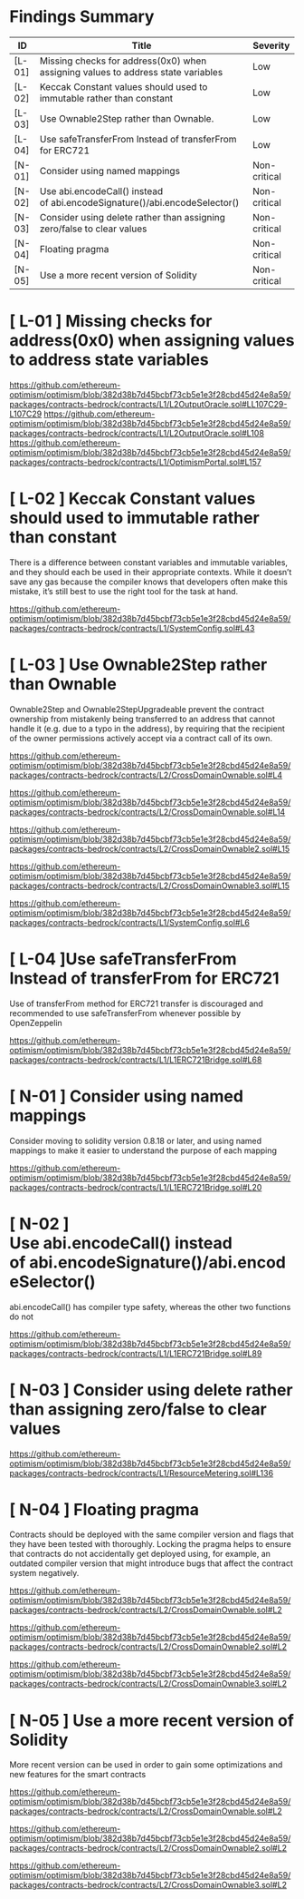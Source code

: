 # Findings Summary

| ID     | Title                                                                              | Severity      |
| ------ | ---------------------------------------------------------------------------------- | ------------- |
| [L-01] | Missing checks for address(0x0) when assigning values to address state variables   | Low     |
| [L-02] | Keccak Constant values should used to immutable rather than constant               | Low     |
| [L-03] | Use Ownable2Step rather than Ownable.                                              | Low     |
| [L-04] | Use safeTransferFrom Instead of transferFrom for ERC721                            | Low  |
| [N-01] | Consider using named mappings                                                      | Non-critical |
| [N-02] | Use abi.encodeCall() instead of abi.encodeSignature()/abi.encodeSelector()     | Non-critical|
| [N-03] | Consider using delete rather than assigning zero/false to clear values                                                              | Non-critical |
| [N-04] |   Floating pragma                                                          | Non-critical |
| [N-05] |Use a more recent version of Solidity                                                     | Non-critical |

# [ L-01 ] Missing checks for address(0x0) when assigning values to address state variables

https://github.com/ethereum-optimism/optimism/blob/382d38b7d45bcbf73cb5e1e3f28cbd45d24e8a59/packages/contracts-bedrock/contracts/L1/L2OutputOracle.sol#LL107C29-L107C29
https://github.com/ethereum-optimism/optimism/blob/382d38b7d45bcbf73cb5e1e3f28cbd45d24e8a59/packages/contracts-bedrock/contracts/L1/L2OutputOracle.sol#L108
https://github.com/ethereum-optimism/optimism/blob/382d38b7d45bcbf73cb5e1e3f28cbd45d24e8a59/packages/contracts-bedrock/contracts/L1/OptimismPortal.sol#L157 

# [ L-02 ] Keccak Constant values should used to immutable rather than constant

There is a difference between constant variables and immutable variables, and they should each be
used in their appropriate contexts.
While it doesn’t save any gas because the compiler knows that developers often make this mistake, it’s
still best to use the right tool for the task at hand.

https://github.com/ethereum-optimism/optimism/blob/382d38b7d45bcbf73cb5e1e3f28cbd45d24e8a59/packages/contracts-bedrock/contracts/L1/SystemConfig.sol#L43

# [ L-03 ] Use Ownable2Step rather than Ownable

Ownable2Step and Ownable2StepUpgradeable prevent the contract ownership
from mistakenly being transferred to an address that cannot handle it (e.g. due to
a typo in the address), by requiring that the recipient of the owner permissions
actively accept via a contract call of its own.

https://github.com/ethereum-optimism/optimism/blob/382d38b7d45bcbf73cb5e1e3f28cbd45d24e8a59/packages/contracts-bedrock/contracts/L2/CrossDomainOwnable.sol#L4

https://github.com/ethereum-optimism/optimism/blob/382d38b7d45bcbf73cb5e1e3f28cbd45d24e8a59/packages/contracts-bedrock/contracts/L2/CrossDomainOwnable.sol#L14

https://github.com/ethereum-optimism/optimism/blob/382d38b7d45bcbf73cb5e1e3f28cbd45d24e8a59/packages/contracts-bedrock/contracts/L2/CrossDomainOwnable2.sol#L15

https://github.com/ethereum-optimism/optimism/blob/382d38b7d45bcbf73cb5e1e3f28cbd45d24e8a59/packages/contracts-bedrock/contracts/L2/CrossDomainOwnable3.sol#L15 

https://github.com/ethereum-optimism/optimism/blob/382d38b7d45bcbf73cb5e1e3f28cbd45d24e8a59/packages/contracts-bedrock/contracts/L1/SystemConfig.sol#L6

# [ L-04 ]Use safeTransferFrom Instead of transferFrom for ERC721 

Use of transferFrom method for ERC721 transfer is discouraged and recommended to use
safeTransferFrom whenever possible by OpenZeppelin

https://github.com/ethereum-optimism/optimism/blob/382d38b7d45bcbf73cb5e1e3f28cbd45d24e8a59/packages/contracts-bedrock/contracts/L1/L1ERC721Bridge.sol#L68


# [ N-01 ] Consider using named mappings 

Consider moving to solidity version 0.8.18 or later, and using named mappings to make
it easier to understand the purpose of each mapping

https://github.com/ethereum-optimism/optimism/blob/382d38b7d45bcbf73cb5e1e3f28cbd45d24e8a59/packages/contracts-bedrock/contracts/L1/L1ERC721Bridge.sol#L20

# [ N-02 ] Use abi.encodeCall() instead of abi.encodeSignature()/abi.encodeSelector()

abi.encodeCall() has compiler type safety, whereas the other two functions do not 

https://github.com/ethereum-optimism/optimism/blob/382d38b7d45bcbf73cb5e1e3f28cbd45d24e8a59/packages/contracts-bedrock/contracts/L1/L1ERC721Bridge.sol#L89 

# [ N-03 ] Consider using delete rather than assigning zero/false to clear values

https://github.com/ethereum-optimism/optimism/blob/382d38b7d45bcbf73cb5e1e3f28cbd45d24e8a59/packages/contracts-bedrock/contracts/L1/ResourceMetering.sol#L136 

# [ N-04 ] Floating pragma 
Contracts should be deployed with the same compiler version and flags that they
have been tested with thoroughly. Locking the pragma helps to ensure that
contracts do not accidentally get deployed using, for example, an outdated
compiler version that might introduce bugs that affect the contract system
negatively.

https://github.com/ethereum-optimism/optimism/blob/382d38b7d45bcbf73cb5e1e3f28cbd45d24e8a59/packages/contracts-bedrock/contracts/L2/CrossDomainOwnable.sol#L2 

https://github.com/ethereum-optimism/optimism/blob/382d38b7d45bcbf73cb5e1e3f28cbd45d24e8a59/packages/contracts-bedrock/contracts/L2/CrossDomainOwnable2.sol#L2

https://github.com/ethereum-optimism/optimism/blob/382d38b7d45bcbf73cb5e1e3f28cbd45d24e8a59/packages/contracts-bedrock/contracts/L2/CrossDomainOwnable3.sol#L2 

# [ N-05 ] Use a more recent version of Solidity 
More recent version can be used in order to gain some optimizations and new features for the smart contracts

https://github.com/ethereum-optimism/optimism/blob/382d38b7d45bcbf73cb5e1e3f28cbd45d24e8a59/packages/contracts-bedrock/contracts/L2/CrossDomainOwnable.sol#L2 

https://github.com/ethereum-optimism/optimism/blob/382d38b7d45bcbf73cb5e1e3f28cbd45d24e8a59/packages/contracts-bedrock/contracts/L2/CrossDomainOwnable2.sol#L2

https://github.com/ethereum-optimism/optimism/blob/382d38b7d45bcbf73cb5e1e3f28cbd45d24e8a59/packages/contracts-bedrock/contracts/L2/CrossDomainOwnable3.sol#L2 
